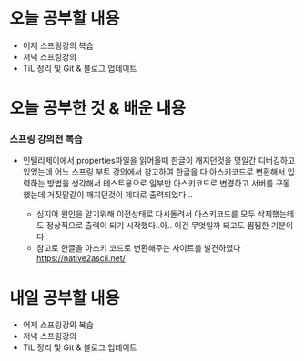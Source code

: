 # 오늘 공부할 내용

- 어제 스프링강의 복습
- 저녁 스프링강의
- TiL 정리 및 Git & 블로그 업데이트

# 오늘 공부한 것 & 배운 내용



### 스프링 강의전 복습

- 인텔리제이에서 properties파일을 읽어올때 한글이 깨지던것을 몇일간 디버깅하고 있었는데 어느 스프링 부트 강의에서 참고하여 한글을 다 아스키코드로 변환해서 입력하는 방법을 생각해서 테스트용으로 일부만 아스키코드로 변경하고 서버를 구동했는데 거짓말같이 깨지던것이 제대로 출력되었다... 

  - 심지어 원인을 알기위해 이전상태로 다시돌려서 아스키코드를 모두 삭제했는데도 정상적으로 출력이 되기 시작했다..아.. 이건 무엇일까 되고도 찜찜한 기분이다
  - 참고로 한글을 아스키 코드로 변환해주는 사이트를 발견하였다 https://native2ascii.net/

  

# 내일 공부할 내용

- 어제 스프링강의 복습
- 저녁 스프링강의
- TiL 정리 및 Git & 블로그 업데이트